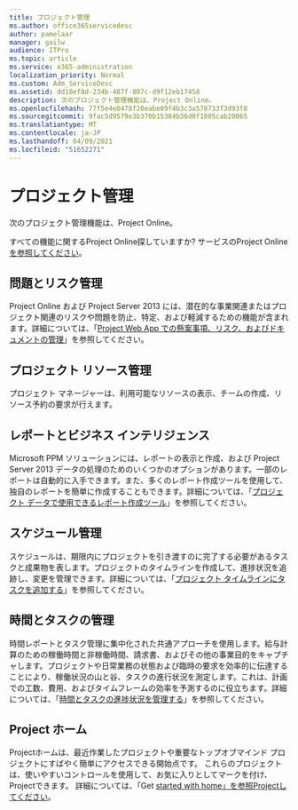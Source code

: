 ```yaml
---
title: プロジェクト管理
ms.author: office365servicedesc
author: pamelaar
manager: gailw
audience: ITPro
ms.topic: article
ms.service: o365-administration
localization_priority: Normal
ms.custom: Adm_ServiceDesc
ms.assetid: dd18ef8d-234b-487f-807c-d9f12eb17458
description: 次のプロジェクト管理機能は、Project Online。
ms.openlocfilehash: 77f5e4e0478f20eabe89f4b3c3a578733f3d93f8
ms.sourcegitcommit: 9fac5d9579e3b370b15384b36d0f1805cab20065
ms.translationtype: MT
ms.contentlocale: ja-JP
ms.lasthandoff: 04/09/2021
ms.locfileid: "51652271"
---
```

# <a name="project-management"></a>プロジェクト管理

次のプロジェクト管理機能は、Project Online。
  
すべての機能に関するProject Online探していますか? サービスのProject Online[を参照してください](project-online-service-description.md)。
  
## <a name="issues-and-risk-management"></a>問題とリスク管理

Project Online および Project Server 2013 には、潜在的な事業関連またはプロジェクト関連のリスクや問題を防止、特定、および軽減するための機能が含まれます。詳細については、「[Project Web App での懸案事項、リスク、およびドキュメントの管理](/previous-versions/office/project-server-2010/hh767484(v=office.14))」を参照してください。
  
## <a name="manage-project-resources"></a>プロジェクト リソース管理

プロジェクト マネージャーは、利用可能なリソースの表示、チームの作成、リソース予約の要求が行えます。
  
## <a name="reporting-and-business-intelligence"></a>レポートとビジネス インテリジェンス

Microsoft PPM ソリューションには、レポートの表示と作成、および Project Server 2013 データの処理のためのいくつかのオプションがあります。一部のレポートは自動的に入手できます。また、多くのレポート作成ツールを使用して、独自のレポートを簡単に作成することもできます。詳細については、「[プロジェクト データで使用できるレポート作成ツール](/ProjectOnline/what-reporting-tools-can-i-use-with-project-data)」を参照してください。
  
## <a name="schedule-management"></a>スケジュール管理

スケジュールは、期限内にプロジェクトを引き渡すのに完了する必要があるタスクと成果物を表します。プロジェクトのタイムラインを作成して、進捗状況を追跡し、変更を管理できます。詳細については、「[プロジェクト タイムラインにタスクを追加する](https://go.microsoft.com/fwlink/?LinkID=402655)」を参照してください。
  
## <a name="time-and-task-management"></a>時間とタスクの管理

時間レポートとタスク管理に集中化された共通アプローチを使用します。給与計算のための稼働時間と非稼働時間、請求書、およびその他の事業目的をキャプチャします。プロジェクトや日常業務の状態および臨時の要求を効率的に伝達することにより、稼働状況の山と谷、タスクの進行状況を測定します。これは、計画での工数、費用、およびタイムフレームの効率を予測するのに役立ちます。詳細については、「[時間とタスクの進捗状況を管理する](https://go.microsoft.com/fwlink/p/?LinkId=271321)」を参照してください。

## <a name="project-home"></a>Project ホーム

Projectホームは、最近作業したプロジェクトや重要なトップオブマインド プロジェクトにすばやく簡単にアクセスできる開始点です。 これらのプロジェクトは、使いやすいコントロールを使用して、お気に入りとしてマークを付け、Projectできます。 詳細については、「Get [started with home」を参照Projectしてください](https://support.office.com/article/a3b38418-35e7-4df4-8e4a-ba6a4fa0562a)。